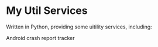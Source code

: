 # My Util Services 
Written in Python, providing some uitility services, including: <p>
Android crash report tracker

